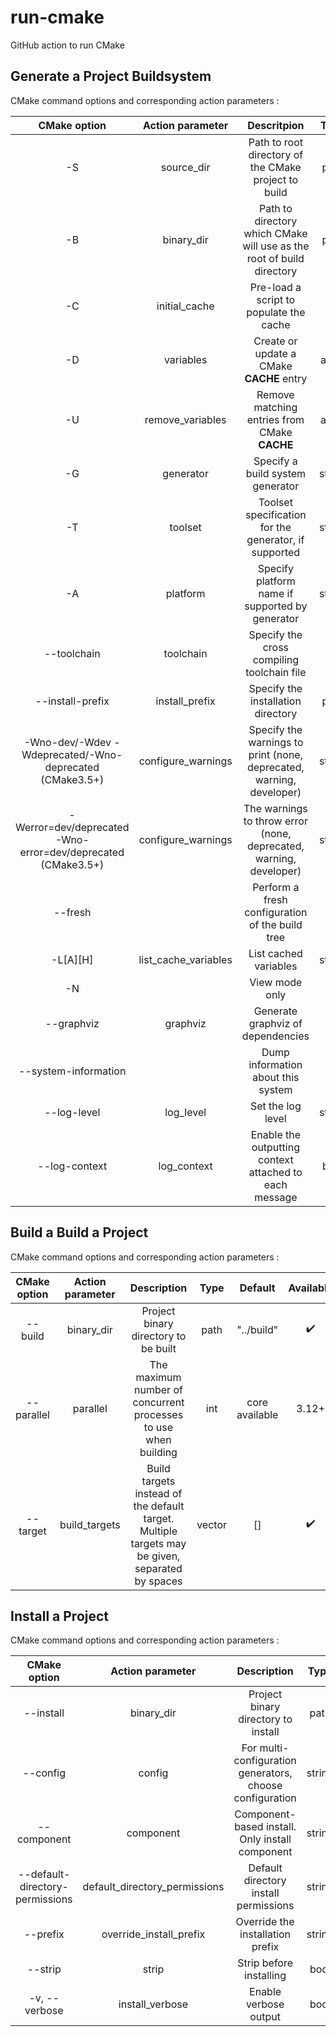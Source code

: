 # run-cmake
GitHub action to run CMake

## Generate a Project Buildsystem

CMake command options and corresponding action parameters :

|  CMake option                                                  |  Action parameter      |  Descritpion                                                            |  Type    |  Default                         | Available  |
|:--------------------------------------------------------------:|:----------------------:|:-----------------------------------------------------------------------:|:--------:|:--------------------------------:|:----------:|
|  -S                                                            |  source_dir            |  Path to root directory of the CMake project to build                   |  path    |  "./"                            |  ✔️         |
|  -B                                                            |  binary_dir            |  Path to directory which CMake will use as the root of build directory  |  path    |  "../build"                      |  ✔️         |
|  -C                                                            |  initial_cache         |  Pre-load a script to populate the cache                                |  file    |  ""                              |  ✔️         |
|  -D                                                            |  variables             |  Create or update a CMake **CACHE** entry                               |  array   |  []                              |  ✔️         |
|  -U                                                            |  remove_variables      |  Remove matching entries from CMake **CACHE**                           |  array   |  []                              |  ✔️         |
|  -G                                                            |  generator             |  Specify a build system generator                                       |  string  |  NMake Makefiles/Unix Makefiles  |  ✔️         |
|  -T                                                            |  toolset               |  Toolset specification for the generator, if supported                  |  string  |  ""                              |  ✔️         |
|  -A                                                            |  platform              |  Specify platform name if supported by generator                        |  string  |  ""                              |  ✔️         |
|  --toolchain                                                   |  toolchain             |  Specify the cross compiling toolchain file                             |  file    |  ""                              |  ✔️         |
|  --install-prefix                                              |  install_prefix        |  Specify the installation directory                                     |  path    |  ""                              |  ✔️         |
|  -Wno-dev/-Wdev -Wdeprecated/-Wno-deprecated (CMake3.5+)       |  configure_warnings    |  Specify the warnings to print (none, deprecated, warning, developer)   |  string  |  ""                              |  ✔️         |
|  -Werror=dev/deprecated -Wno-error=dev/deprecated (CMake3.5+)  |  configure_warnings    |  The warnings to throw error (none, deprecated, warning, developer)     |  string  |  ""                              |  ✔️         |
|  --fresh                                                       |                        |  Perform a fresh configuration of the build tree                        |          |                                  |  ❌        |
|  -L[A][H]                                                      |  list_cache_variables  |  List cached variables                                                  |  string  |  "none"                          |  ✔️         |
|  -N                                                            |                        |  View mode only                                                         |          |                                  |  ❌        |
|  --graphviz                                                    |  graphviz              |  Generate graphviz of dependencies                                      |  file    |  ""                              |  ✔️         |
|  --system-information                                          |                        |  Dump information about this system                                     |          |                                  |  ❌        |
|  --log-level                                                   |  log_level             |  Set the log level                                                      |  string  |  ""                              |  ✔️         |
|  --log-context                                                 |  log_context           |  Enable the outputting context attached to each message                 |  bool    |                                  |  ✔️         |

## Build a Build a Project

CMake command options and corresponding action parameters :

|  CMake option                     |  Action parameter               |  Description                                                                                      |  Type    |  Default         |  Available  |
|:---------------------------------:|:-------------------------------:|:-------------------------------------------------------------------------------------------------:|:--------:|:----------------:|:-----------:|
|  --build                          |  binary_dir                     |  Project binary directory to be built                                                             |  path    |  "../build"      |  ✔️          |
|  --parallel                       |  parallel                       |  The maximum number of concurrent processes to use when building                                  |  int     |  core available  |  3.12+      |
|  --target                         |  build_targets                  |  Build targets instead of the default target. Multiple targets may be given, separated by spaces  |  vector  |  []              |  ✔️          |

## Install a Project

CMake command options and corresponding action parameters :

|  CMake option                     |  Action parameter               |  Description                                                                                                       |  Type    |  Default     | Available  |
|:---------------------------------:|:-------------------------------:|:------------------------------------------------------------------------------------------------------------------:|:--------:|:------------:|:----------:|
|  --install                        |  binary_dir                     |  Project binary directory to install                                                                               |  path    |  "../build"  |  ✔️         |
|  --config                         |  config                         |  For multi-configuration generators, choose configuration                                                          |  string  |  ""          |  ✔️         |
|  --component                      |  component                      |  Component-based install. Only install component                                                                   |  string  |  ""          |  ✔️         |
|  --default-directory-permissions  |  default_directory_permissions  |  Default directory install permissions                                                                             |  string  |  ""          | 3.19+      |
|  --prefix                         |  override_install_prefix        |  Override the installation prefix                                                                                  |  string  |  ""          | 3.15+      |
|  --strip                          |  strip                          |  Strip before installing                                                                                           |  bool    |  false       | 3.15+      |
|  -v, --verbose                    |  install_verbose                |  Enable verbose output                                                                                             |  bool    |  false       |  ✔️         |
